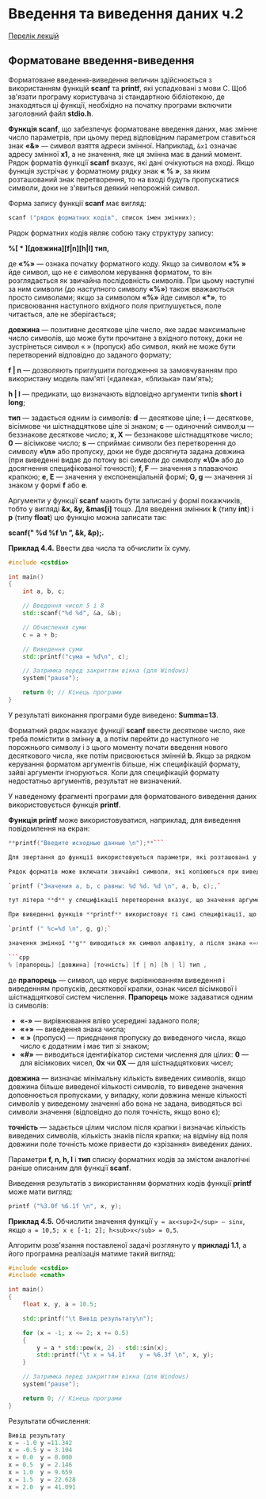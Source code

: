 # Введення та виведення даних ч.2

[Перелік лекцій](README.md)

## Форматоване введення-виведення

Форматоване введення-виведення величин здійснюється з використанням функцій **scanf** та **printf**, які успадковані з мови С. Щоб зв'язати програму користувача зі стандартною бібліотекою, де знаходяться ці функції, необхідно на початку програми включити заголовний файл **stdio.h**.

**Функція scanf**, що забезпечує форматоване введення даних, має змінне число параметрів, при цьому перед відповідним параметром ставиться знак **«&»** — символ взяття адреси змінної. Наприклад, `&х1` означає адресу змінної **х1**, а не значення, яке ця змінна має в даний момент. Рядок форматів функції **scanf** вказує, які дані очікуються на вході. Якщо функція зустрічає у форматному рядку знак **« % »**, за яким розташований знак перетворення, то на вході будуть пропускатися символи, доки не з'явиться деякий непорожній символ.

Форма запису функції **scanf** має вигляд:

```cpp
scanf ("рядок форматних кодів", список імен змінних); 
```

Рядок форматних кодів являє собою таку структуру запису:

**%[ * ][довжина][f|n][h|l] тип,**

де **«%»** — ознака початку форматного коду. Якщо за символом **«% »** йде символ, що не є символом керування форматом, то він розглядається як звичайна послідовність символів. При цьому наступні за ним символи (до наступного символу **«%»**) також вважаються просто символами; якщо за символом **«%»** йде символ **«*»**, то присвоювання наступного вхідного поля приглушується, поле читається, але не зберігається;

**довжина** — позитивне десяткове ціле число, яке задає макси­мальне число символів, що може бути прочитане з вхідного потоку, доки не зустрінеться символ « » (пропуск) або символ, який не може бути перетворений відповідно до заданого формату;

**f | n** — дозволяють приглушити погодження за замовчуванням про використану модель пам'яті («далека», «близька» пам'ять);

**h | l** — предикати, що визначають відповідно аргументи типів **short і long**;

**тип** — задається одним із символів: **d** — десяткове ціле; **і** — десяткове, вісімкове чи шістнадцяткове ціле зі знаком; **с** — одиночний символ;**u** — беззнакове десяткове число; **х, X** — беззнакове шістнадцяткове число; **0** — вісімкове число; **s** — сприймає символи без перетворення до символу **«\n»** або пропуску, доки не буде досягнута задана довжина (при виведенні видає до пото­ку всі символи до символу **«\0»** або до досягнення специфікованої точності); **f, F** — значення з плаваючою крапкою; **е, Е** — значення у експоненціальній формі; **G, g** — значення зі знаком у формі **f** або **е**.

Аргументи у функції **scanf** мають бути записані у формі покажчиків, тобто у вигляді **&х, &у, &mas[i]** тощо. Для введен­ня змінних **k** (типу **int**) і **р** (типу **float**) цю функцію можна за­писати так:

**scanf(" %d %f \n ”, &k, &р);.**

**Приклад 4.4.** Ввести два числа та обчислити їх суму.

```cpp
#include <cstdio>

int main()
{
    int a, b, c;

    // Введення чисел 5 і 8
    std::scanf("%d %d", &a, &b);

    // Обчислення суми
    c = a + b;

    // Виведення суми
    std::printf("сума = %d\n", c);

    // Затримка перед закриттям вікна (для Windows)
    system("pause");

    return 0; // Кінець програми
}
```

У результаті виконання програми буде виведено: **Summa=13**.

Форматний рядок наказує функції **scanf** ввести десяткове число, яке треба помістити в змінну **а**, а потім перейти до на­ступного не порожнього символу і з цього моменту почати вве­дення нового десяткового числа, яке потім присвоюється змін­ній **b**. Якщо за рядком керування форматом аргументів більше, ніж специфікацій формату, зайві аргументи ігноруються. Ко­ли для специфікацій формату недостатньо аргументів, резуль­тат не визначений.

У наведеному фрагменті програми для форматованого виведення даних використовується функція **printf**.

**Функція printf** може використовуватися, наприклад, для виведення повідомлення на екран:

```cpp
**printf("Введите исходные данные \n");**```

Для звертання до функції використовуються параметри, якi розташовані у круглих дужках. Найчастіше функція **printf** реалізується для виведення значень змінних. Першим аргументом у звертанні до функції ставиться рядок форматів (береться в лапки), а наступними, якщо вони є, — об''єкти, що виводяться.

Рядок форматів може включати звичайні символи, які копіюються при виведенні, і специфікації перетворення, що починаються із символу«% », за специфікаціями йде символ перетворення. Кожна специфікація перетворення відповідає одному з аргументів, що йдуть за форматним рядком, і між ними встановлюється взаємно однозначна відповідність, наприклад:

`printf ("Значения а, Ь, с равны: %d %d. %d \n", а, b, с);,`

тут літера **d** у специфікації перетворення вказує, що значення аргументу має бути представлено як десяткове ціле число.

При виведенні функція **printf** використовує ті самі специ­фікації, що і функція **scanf** при введенні. Наприклад, у функ­ції **printf** вигляду

`printf (" %с=%d \n", g, g);`

значення змінної **g** виводиться як символ алфавіту, а після зна­ка «=» — як числове значення. Перед символом перетворення може стояти числовий коефіцієнт, що вказує кількість позицій у виведеному рядку, відведених для елемента виведення. Список форматних кодів має таку форму запису:

```cpp
% [прапорець] [довжина] [точність] [f | n] [h | l] тип ,
```

де **прапорець** — символ, що керує вирівнюванням виведення і виведенням пропусків, десяткової крапки, ознак чисел вісімкової і шістнадцяткової систем числення. **Прапорець** може за­даватися одним із символів:

*   **«-»** — вирівнювання вліво усередині заданого поля;
*   **«+»** — виведення знака числа;
*   **« »** (пропуск) — приєднання пропуску до виведеного числа, якщо число є додатним і має тип зі знаком;
*   **«#»** — виводиться ідентифікатор системи числення для цілих: **0** — для вісімкових чисел, **0х** чи **0Х** — для шістнадцяткових чисел;

**довжина** — визначає мінімальну кількість виведених символiв, якщо довжина більше виведеної кількості символів, то ви­ведене значення доповнюється пропусками, у випадку, коли довжина менше кількості символів у виведеному значенні або вона не задана, виводяться всі символи значення (відповідно до поля точність, якщо воно є);

**точність** — задається цілим числом після крапки і визначає кількість виведених символів, кількість знаків після крапки; на відміну від поля довжини поле точність може привести до «зрізання» виведених даних.

Параметри **f, n, h, l** і **тип** списку форматних кодів за зміс­том аналогічні раніше описаним для функції **scanf**.

Виведення результатів з використанням форматних кодів функції **printf** може мати вигляд:

```cpp
printf ("%3.0f %6.1f \n", х, у);
```

**Приклад 4.5.** Обчислити значення функції `у = ах<sup>2</sup> – sinx`, якщо `а = 10,5; х є [-1; 2]; h<sub>x</sub> = 0,5`.

Алгоритм розв'язання поставленої задачі розглянуто у **при­кладі 1.1**, а його програмна реалізація матиме такий вигляд:

```cpp
#include <cstdio>
#include <cmath>

int main()
{
    float x, y, a = 10.5;

    std::printf("\t Вивід результату\n");

    for (x = -1; x <= 2; x += 0.5)
    {
        y = a * std::pow(x, 2) - std::sin(x);
        std::printf("\t x = %4.1f    y = %6.3f \n", x, y);
    }

    // Затримка перед закриттям вікна (для Windows)
    system("pause");

    return 0; // Кінець програми
}

```

Результати обчислення:

```cpp
Вивід результату
x = -1.0 у =11.342
х = -0.5 у = 3.104
х = 0.0  у = 0.000
х = 0.5  у = 2.146
х = 1.0  у = 9.659
х = 1.5  у = 22.628
х = 2.0  у = 41.091
```
